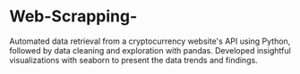 # Web-Scrapping-
Automated data retrieval from a cryptocurrency website's API using Python, followed by data cleaning and exploration with pandas. Developed insightful visualizations with seaborn to present the data trends and findings.
